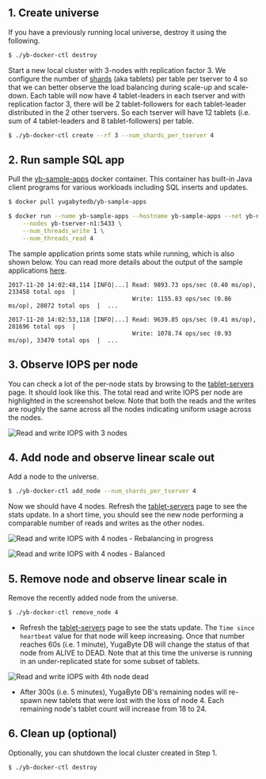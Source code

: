 <h2 id="docker-create-universe">1. Create universe</h2>

If you have a previously running local universe, destroy it using the following.

```sh
$ ./yb-docker-ctl destroy
```

Start a new local cluster with 3-nodes with replication factor 3. We configure the number of [shards](../../architecture/concepts/docdb/sharding/) (aka tablets) per table per tserver to 4 so that we can better observe the load balancing during scale-up and scale-down. Each table will now have 4 tablet-leaders in each tserver and with replication factor 3, there will be 2 tablet-followers for each tablet-leader distributed in the 2 other tservers. So each tserver will have 12 tablets (i.e. sum of 4 tablet-leaders and 8 tablet-followers) per table.

```sh
$ ./yb-docker-ctl create --rf 3 --num_shards_per_tserver 4
```

<h2 id="docker-run-sql-app">2. Run sample SQL app</h2>

Pull the [yb-sample-apps](https://github.com/YugaByte/yb-sample-apps) docker container. This container has built-in Java client programs for various workloads including SQL inserts and updates.

```sh
$ docker pull yugabytedb/yb-sample-apps
```

```sh
$ docker run --name yb-sample-apps --hostname yb-sample-apps --net yb-net yugabytedb/yb-sample-apps --workload SqlInserts \
	--nodes yb-tserver-n1:5433 \
	--num_threads_write 1 \
	--num_threads_read 4
```

The sample application prints some stats while running, which is also shown below. You can read more details about the output of the sample applications [here](../../quick-start/run-sample-apps/).

```
2017-11-20 14:02:48,114 [INFO|...] Read: 9893.73 ops/sec (0.40 ms/op), 233458 total ops  |
                                   Write: 1155.83 ops/sec (0.86 ms/op), 28072 total ops  |  ...

2017-11-20 14:02:53,118 [INFO|...] Read: 9639.85 ops/sec (0.41 ms/op), 281696 total ops  |
                                   Write: 1078.74 ops/sec (0.93 ms/op), 33470 total ops  |  ...
```

<h2 id="docker-observe-iops">3. Observe IOPS per node</h2>

You can check a lot of the per-node stats by browsing to the <a href='http://localhost:7000/tablet-servers' target="_blank">tablet-servers</a> page. It should look like this. The total read and write IOPS per node are highlighted in the screenshot below. Note that both the reads and the writes are roughly the same across all the nodes indicating uniform usage across the nodes.

![Read and write IOPS with 3 nodes](/images/ce/linear-scalability-3-nodes-docker.png)

<h2 id="docker-add-node-observe-scale">4. Add node and observe linear scale out</h2>

Add a node to the universe.

```sh
$ ./yb-docker-ctl add_node --num_shards_per_tserver 4
```

Now we should have 4 nodes. Refresh the <a href='http://localhost:7000/tablet-servers' target="_blank">tablet-servers</a> page to see the stats update. In a short time, you should see the new node performing a comparable number of reads and writes as the other nodes.

![Read and write IOPS with 4 nodes - Rebalancing in progress](/images/ce/linear-scalability-4-nodes-docker.png)

![Read and write IOPS with 4 nodes - Balanced](/images/ce/linear-scalability-4-nodes-balanced-docker.png)

<h2 id="docker-remove-node-observe-scale">5. Remove node and observe linear scale in</h2>

Remove the recently added node from the universe.

```sh
$ ./yb-docker-ctl remove_node 4
```

- Refresh the <a href='http://localhost:7000/tablet-servers' target="_blank">tablet-servers</a> page to see the stats update. The `Time since heartbeat` value for that node will keep increasing. Once that number reaches 60s (i.e. 1 minute), YugaByte DB will change the status of that node from ALIVE to DEAD. Note that at this time the universe is running in an under-replicated state for some subset of tablets.

![Read and write IOPS with 4th node dead](/images/ce/linear-scalability-4-nodes-dead-docker.png)

- After 300s (i.e. 5 minutes), YugaByte DB's remaining nodes will re-spawn new tablets that were lost with the loss of node 4. Each remaining node's tablet count will increase from 18 to 24.


<h2 id="docker-clean-up">6. Clean up (optional)</h2>

Optionally, you can shutdown the local cluster created in Step 1.

```sh
$ ./yb-docker-ctl destroy
```
